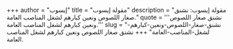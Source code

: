+++
author = "إيسوب"
title = "مقولة إيسوب"
description = "مقولة إيسوب: نشنق صغار اللصوص ونعين كبارهم لشغل المناصب العامة."
quote = '''نشنق صغار اللصوص ونعين كبارهم لشغل المناصب العامة.''' 
slug = "نشنق-صغار-اللصوص-ونعين-كبارهم-لشغل-المناصب-العامة"
+++
نشنق صغار اللصوص ونعين كبارهم لشغل المناصب العامة.
